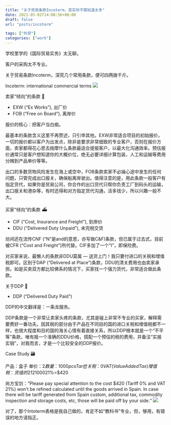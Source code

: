 ```yaml
---
title: "关于贸易条款Incoterm，其实你不需知道太多"
date: 2021-05-02T14:08:56+08:00
draft: false
url: "posts/incoterm"

tags: ["外贸"]
categories: ["work"]
---
```


学校里学的《国际贸易实务》太无聊。

客户的采购太不专业。

关于贸易条款Incoterm，深究几个常用条款，便可四两拨千斤。

Incoterm: international commercial terms
![](/img/Incoterm.png)


卖家“倾向”的条款 🚢

- EXW (“Ex Works”), 出厂价
- FOB (“Free on Board”), 离岸价

报价的核心：把客户当白痴。

最基本的条款含义这里不再赘述，只引申其他。EXW非常适合项目的初始报价，一切的报价都以客户为出发点，除非是要求非常细致的专业客户，否则在报价方面，卖家都得花心思去揣摩什么条款最适合提报客户，以最大化沟通效率。预估报价通常只是客户想知道你的大概价位，绝无必要详细计算包装，人工和运输等费用分摊到产品单价等等。

出口的多数货物风险发生在海上或空中，FOB条款卖家不必操心途中发生的任何问题，只管完成出口报关，确保船离岸驶出。值得注意的是，用此条款一般客户有指定货代，如果你是贸易公司，你合作的出口货代只帮你负责工厂到码头的运输，出口报关和港杂等，有时还得和对方指定货代沟通，活多钱少，所以兴趣一般不大。

买家“倾向”的条款 ⛴️

- CIF (“Cost, Insurance and Freight”), 到岸价
- DDU (“Delivered Duty Unpaid”), 未完税交货

坊间还在流传CNF (“N”是and的意思，亦写做C&F)条款，但已属于过去式，目前被CFR (“Cost and Freight”)所代替。CIF多加了一个”I”，即保险费。

对买家来说，最懒人的条款非DDU莫属 — 送货上门！我只要付进口的关税和增值税即可。区别于DAP (“Delivered at Place”)条款，DDU的清关费用也由卖家承担。如是买卖双方都比较佛系的情况下，买家找一个强力货代，非常适合做此条款。

关于DDP 🥶

- DDP (“Delivered Duty Paid”)

DDP的中文翻译是：一条龙服务。

DDP条款是一个非常让卖家头疼的条款，尤其是碰上非常不专业的买家，解释需要费好一番功夫。因其税的部分由于产品在不同目的国的进口关税和增值税都不一样，也很大程度和目的国的海关心情有着直接关系，所以DDP根本就是一个“不平等”条款，唯有报一个准确的DDU价格，搭配一个预估的税的费用，并备注“实报实销”，对我而言，才是一个比较安全的DDP报价。

Case Study 🗃

产品：盒子
单价：$2
数量：1000pcs
Tariff关税：0
VAT (Value Added Tax)增值税：货值的21%，即$2100021%=$420

尚方宝剑：“Please pay special attention to the cost $420 (Tariff 0% and VAT 21%) won’t be refined calculated until the goods arrived in Spain. In case there will be tariff generated from Spain custom, additional tax, commodity inspection and storage costs, etc, those will be paid off by your side.“
![](/img/eurotax.png)


对了，那个Intoterm表格是我自己做的，肯定不如“教科书”专业，但，够用，有错误的地方请指正。